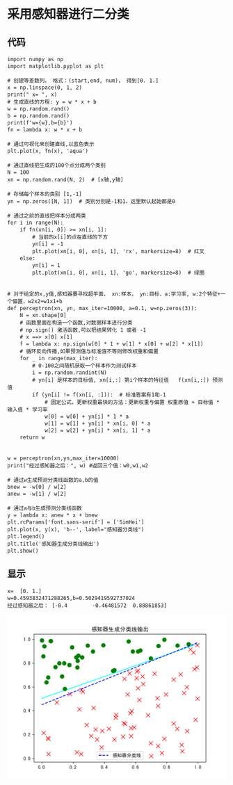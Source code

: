 # 采用感知器进行二分类


## 代码

	import numpy as np
	import matplotlib.pyplot as plt
	
	# 创建等差数列。 格式：(start,end, num)， 得到[0. 1.]
	x = np.linspace(0, 1, 2)
	print(" x= ", x)
	# 生成直线的方程: y = w * x + b
	w = np.random.rand()
	b = np.random.rand()
	print(f'w={w},b={b}')
	fn = lambda x: w * x + b
	
	# 通过可视化来创建直线,以蓝色表示
	plt.plot(x, fn(x), 'aqua')
	
	# 通过直线把生成的100个点分成两个类别
	N = 100
	xn = np.random.rand(N, 2)  # [x轴,y轴]
	
	# 存储每个样本的类别 [1,-1]
	yn = np.zeros([N, 1])  # 类别分别是-1和1，这里默认起始都是0
	
	# 通过之前的直线把样本分成两类
	for i in range(N):
	    if fn(xn[i, 0]) >= xn[i, 1]:
	        # 当前的x[i]的点在直线的下方
	        yn[i] = -1
	        plt.plot(xn[i, 0], xn[i, 1], 'rx', markersize=8)  # 红叉
	    else:
	        yn[i] = 1
	        plt.plot(xn[i, 0], xn[i, 1], 'go', markersize=8)  # 绿圈
	
	
	# 对于给定的x,y值,感知器要寻找超平面， xn:样本， yn:目标，a:学习率, w:2个特征+一个偏置，w2x2+w1x1+b
	def perceptron(xn, yn, max_iter=10000, a=0.1, w=np.zeros(3)):
	    N = xn.shape[0]
	    # 函数里面在构造一个函数,对数据样本进行分类
	    # np.sign() 激活函数,可以把结果转化 1 或者 -1
	    # x ==> x[0] x[1]
	    f = lambda x: np.sign(w[0] * 1 + w[1] * x[0] + w[2] * x[1])
	    # 循环反向传播,如果预测值与标准值不等则修改权重和偏置
	    for _ in range(max_iter):
	        # 0-100之间随机获取一个样本作为测试样本
	        i = np.random.randint(N)
	        # yn[i] 是样本的目标值, xn[i,:] 第i个样本的特征值   f(xn[i,:]) 预测值
	        if (yn[i] != f(xn[i, :])):  # 标准答案有1和-1
	            # 固定公式，更新权重最快的方法：更新权重与偏置 权重原值 + 目标值 * 输入值 * 学习率
	            w[0] = w[0] + yn[i] * 1 * a
	            w[1] = w[1] + yn[i] * xn[i, 0] * a
	            w[2] = w[2] + yn[i] * xn[i, 1] * a
	    return w
	
	
	w = perceptron(xn,yn,max_iter=10000)
	print("经过感知器之后：", w) #返回三个值：w0,w1,w2
	
	# 通过w生成预测分类线函数的a,b的值
	bnew = -w[0] / w[2]
	anew = -w[1] / w[2]
	
	# 通过a与b生成预测分类线函数
	y = lambda x: anew * x + bnew
	plt.rcParams['font.sans-serif'] = ['SimHei']
	plt.plot(x, y(x), 'b--', label="感知器分类线")
	plt.legend()
	plt.title('感知器生成分类线输出')
	plt.show()
	
## 显示

	x=  [0. 1.]
	w=0.4593832471288265,b=0.5029419592737024
	经过感知器之后： [-0.4        -0.46481572  0.88861853]

![](Images/9.png)

